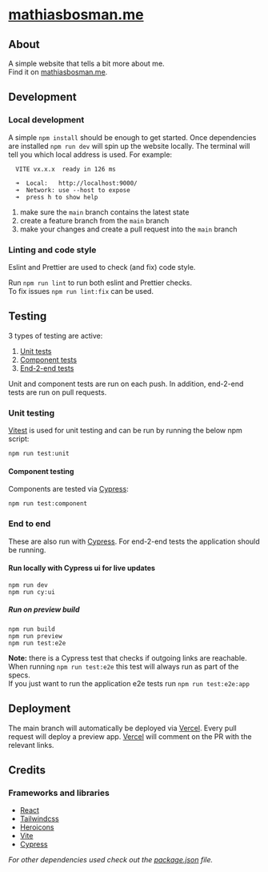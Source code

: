 # [mathiasbosman.me][link_mathiasbosman_me]

## About

A simple website that tells a bit more about me.  
Find it on [mathiasbosman.me][link_mathiasbosman_me].

## Development

### Local development

A simple `npm install` should be enough to get started.
Once dependencies are installed `npm run dev` will spin up the website locally.
The terminal will tell you which local address is used.
For example:

```shell
  VITE vx.x.x  ready in 126 ms

  ➜  Local:   http://localhost:9000/
  ➜  Network: use --host to expose
  ➜  press h to show help
```

1. make sure the `main` branch contains the latest state
2. create a feature branch from the `main` branch
3. make your changes and create a pull request into the `main` branch

### Linting and code style

Eslint and Prettier are used to check (and fix) code style.

Run `npm run lint` to run both eslint and Prettier checks.  
To fix issues `npm run lint:fix` can be used.

## Testing

3 types of testing are active:

1. [Unit tests](#unit-testing)
2. [Component tests](#component-testing)
3. [End-2-end tests](#end-to-end)

Unit and component tests are run on each push.
In addition, end-2-end tests are run on pull requests.

### Unit testing

[Vitest][link_vitest] is used for unit testing and can be run by running the below npm script:

```shell
npm run test:unit
```

#### Component testing

Components are tested via [Cypress][link_cypress]:

```shell
npm run test:component
```

### End to end

These are also run with [Cypress][link_cypress].
For end-2-end tests the application should be running.

#### Run locally with Cypress ui for live updates

```shell
npm run dev
npm run cy:ui
```

##### Run on preview build

```shell
npm run build
npm run preview
npm run test:e2e
```

**Note:** there is a Cypress test that checks if outgoing links are reachable.  
When running `npm run test:e2e` this test will always run as part of the specs.  
If you just want to run the application e2e tests run `npm run test:e2e:app`

## Deployment

The main branch will automatically be deployed via [Vercel][link_vercel].
Every pull request will deploy a preview app.
[Vercel][link_vercel] will comment on the PR with the relevant links.

## Credits

### Frameworks and libraries

- [React][link_react]
- [Tailwindcss][link_tailwind]
- [Heroicons][link_heroicons]
- [Vite][link_vite]
- [Cypress][link_cypress]

_For other dependencies used check out the [package.json](package.json) file._

[link_mathiasbosman_me]: https://mathiasbosman.me
[link_react]: https://react.dev
[link_tailwind]: https://tailwindcss.com/
[link_heroicons]: https://heroicons.com
[link_cypress]: https://cypress.io
[link_vercel]: https://vercel.com/
[link_vite]: http://vitejs.dev
[link_vitest]: http://vitest.dev
